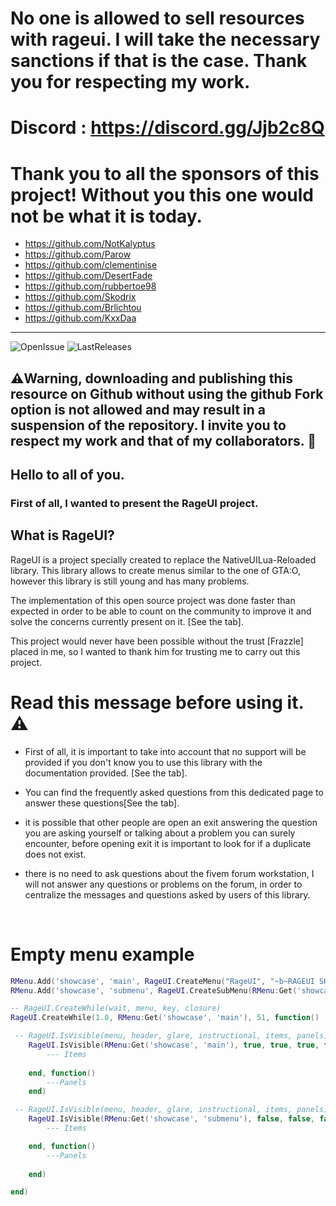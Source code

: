 # No one is allowed to sell resources with rageui. I will take the necessary sanctions if that is the case. Thank you for respecting my work.

# Discord : https://discord.gg/Jjb2c8Q

# Thank you to all the sponsors of this project! Without you this one would not be what it is today. 
- https://github.com/NotKalyptus
- https://github.com/Parow
- https://github.com/clementinise
- https://github.com/DesertFade
- https://github.com/rubbertoe98
- https://github.com/Skodrix
- https://github.com/Brlichtou
- https://github.com/KxxDaa
___
![OpenIssue](https://img.shields.io/github/issues/iTexZoz/RageUI.svg?style=flat)
![LastReleases](https://img.shields.io/github/release/iTexZoz/RageUI.svg?label=Last%20releases&style=flat)
<br>
## ⚠️Warning, downloading and publishing this resource on Github without using the github Fork option is not allowed and may result in a suspension of the repository. I invite you to respect my work and that of my collaborators. :snail:
## Hello to all of you. 

### First of all, I wanted to present the RageUI project. 

## What is RageUI? 

RageUI is a project specially created to replace the NativeUILua-Reloaded library. 
This library allows to create menus similar to the one of GTA:O, however this library is still young and has many problems. 

The implementation of this open source project was done faster than expected in order to be able to count on the community to improve it and solve the concerns currently present on it. [See the tab]. 

This project would never have been possible without the trust [Frazzle] placed in me, so I wanted to thank him for trusting me to carry out this project. 

# Read this message before using it. ⚠️

- First of all, it is important to take into account that no support will be provided if you don't know you to use this library with the documentation provided. [See the tab]. 

- You can find the frequently asked questions from this dedicated page to answer these questions[See the tab]. 

- it is possible that other people are open an exit answering the question you are asking yourself or talking about a problem you can surely encounter, before opening exit it is important to look for if a duplicate does not exist. 

- there is no need to ask questions about the fivem forum workstation, I will not answer any questions or problems on the forum, in order to centralize the messages and questions asked by users of this library. 

<br>

# Empty menu example

```lua
RMenu.Add('showcase', 'main', RageUI.CreateMenu("RageUI", "~b~RAGEUI SHOWCASE"))
RMenu.Add('showcase', 'submenu', RageUI.CreateSubMenu(RMenu:Get('showcase', 'main'), "RageUI", "~b~RAGEUI SHOWCASE", nil, nil, "root_cause", "shopui_title_dynasty8"))

-- RageUI.CreateWhile(wait, menu, key, closure)
RageUI.CreateWhile(1.0, RMenu:Get('showcase', 'main'), 51, function()

 -- RageUI.IsVisible(menu, header, glare, instructional, items, panels)
    RageUI.IsVisible(RMenu:Get('showcase', 'main'), true, true, true, function()
        --- Items
     
    end, function()
        ---Panels
    end)

 -- RageUI.IsVisible(menu, header, glare, instructional, items, panels)
    RageUI.IsVisible(RMenu:Get('showcase', 'submenu'), false, false, false, function()
        --- Items

    end, function()
        ---Panels
      
    end)

end)

```
